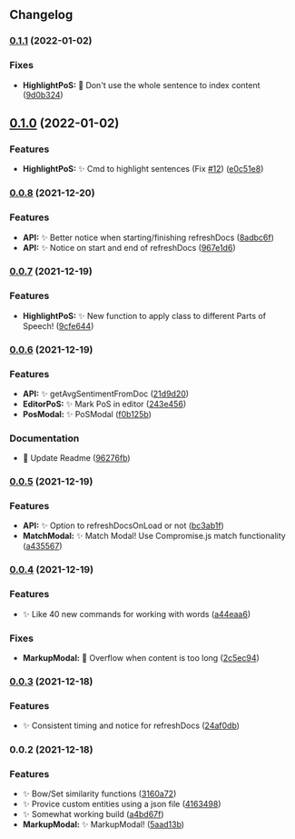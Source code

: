 ## Changelog
### [0.1.1](https://github.com/SkepticMystic/nlp/compare/0.1.0...0.1.1) (2022-01-02)


### Fixes

* **HighlightPoS:** :bug: Don't use the whole sentence to index content ([9d0b324](https://github.com/SkepticMystic/nlp/commit/9d0b3241a37bafd0bcf82dc55ae50ff6af1119f6))

## [0.1.0](https://github.com/SkepticMystic/nlp/compare/0.0.8...0.1.0) (2022-01-02)


### Features

* **HighlightPoS:** :sparkles: Cmd to highlight sentences (Fix [#12](https://github.com/SkepticMystic/nlp/issues/12)) ([e0c51e8](https://github.com/SkepticMystic/nlp/commit/e0c51e8230e43785c87471945d6a3546c5daf736))

### [0.0.8](https://github.com/SkepticMystic/nlp/compare/0.0.7...0.0.8) (2021-12-20)


### Features

* **API:** :sparkles: Better notice when starting/finishing refreshDocs ([8adbc6f](https://github.com/SkepticMystic/nlp/commit/8adbc6fc2249478f9b459f34339ccf6df4452994))
* **API:** :sparkles: Notice on start and end of refreshDocs ([967e1d6](https://github.com/SkepticMystic/nlp/commit/967e1d688c9b1bb64a30827756692d376035712b))

### [0.0.7](https://github.com/SkepticMystic/nlp/compare/0.0.6...0.0.7) (2021-12-19)


### Features

* **HighlightPoS:** :sparkles: New function to apply class to different Parts of Speech! ([9cfe644](https://github.com/SkepticMystic/nlp/commit/9cfe64422e4d54605e7fd429f2a02b461ba014a3))

### [0.0.6](https://github.com/SkepticMystic/nlp/compare/0.0.5...0.0.6) (2021-12-19)


### Features

* **API:** :sparkles: getAvgSentimentFromDoc ([21d9d20](https://github.com/SkepticMystic/nlp/commit/21d9d203c798e1c75d9b9777df97ae3d9c5cc69b))
* **EditorPoS:** :sparkles: Mark PoS in editor ([243e456](https://github.com/SkepticMystic/nlp/commit/243e4563623e97b8e11663e80192cde6f272cbc4))
* **PosModal:** :sparkles: PoSModal ([f0b125b](https://github.com/SkepticMystic/nlp/commit/f0b125bf86539dd198a63b0b07d905f686f8ac5c))


### Documentation

* :memo: Update Readme ([96276fb](https://github.com/SkepticMystic/nlp/commit/96276fbc1f681fcdeb89bda7f7214e9557e3cebb))

### [0.0.5](https://github.com/SkepticMystic/nlp/compare/0.0.4...0.0.5) (2021-12-19)


### Features

* **API:** :sparkles: Option to refreshDocsOnLoad or not ([bc3ab1f](https://github.com/SkepticMystic/nlp/commit/bc3ab1f2ed73432ac78591973e05aeffb8069ab1))
* **MatchModal:** :sparkles: Match Modal! Use Compromise.js match functionality ([a435567](https://github.com/SkepticMystic/nlp/commit/a43556744847606d3c3737ac0c6b045fea6807fd))

### [0.0.4](https://github.com/SkepticMystic/nlp/compare/0.0.3...0.0.4) (2021-12-19)


### Features

* :sparkles: Like 40 new commands for working with words ([a44eaa6](https://github.com/SkepticMystic/nlp/commit/a44eaa67824e5409c3d97a7dfec019836ee165bf))


### Fixes

* **MarkupModal:** :bug: Overflow when content is too long ([2c5ec94](https://github.com/SkepticMystic/nlp/commit/2c5ec944b35c4c57ef2673a42f5bef5e3a85498d))

### [0.0.3](https://github.com/SkepticMystic/nlp/compare/0.0.2...0.0.3) (2021-12-18)


### Features

* :sparkles: Consistent timing and notice for refreshDocs ([24af0db](https://github.com/SkepticMystic/nlp/commit/24af0db7c3bf51646e7c9a9e599dc20b6ec7e71d))

### 0.0.2 (2021-12-18)


### Features

* :sparkles: Bow/Set similarity functions ([3160a72](https://github.com/SkepticMystic/nlp/commit/3160a729e15495f9edc3e27b59a495fcae6f3e7b))
* :sparkles: Provice custom entities using a json file ([4163498](https://github.com/SkepticMystic/nlp/commit/4163498470c5235b904e8c60e35c749e19151a09))
* :sparkles: Somewhat working build ([a4bd67f](https://github.com/SkepticMystic/nlp/commit/a4bd67f279faf81411c266432d0ecbed8547326d))
* **MarkupModal:** :sparkles: MarkupModal! ([5aad13b](https://github.com/SkepticMystic/nlp/commit/5aad13b74b0b3016268d5781073cffd425126770))
